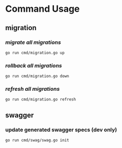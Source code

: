 # Command Usage
## migration
### *migrate all migrations*
    go run cmd/migration.go up
### *rollback all migrations*
    go run cmd/migration.go down
### *refresh all migrations*
    go run cmd/migration.go refresh
## swagger
### update generated swagger specs (dev only)
    go run cmd/swag/swag.go init
